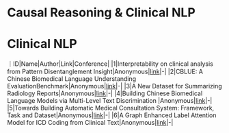 # Causal Reasoning & Clinical NLP

# Clinical NLP

｜ID|Name|Author|Link|Conference|
|1|Interpretability on clinical analysis from Pattern Disentanglement Insight|Anonymous|[link](https://openreview.net/forum?id=1mnGR8UW-7OO)|-|
|2|CBLUE: A Chinese Biomedical Language Understanding EvaluationBenchmark|Anonymous|[link](https://openreview.net/forum?id=ZHJ0kw4Ry77)|-|
|3|A New Dataset for Summarizing Radiology Reports|Anonymous|[link](https://openreview.net/forum?id=hVhvWq5onI)|-|
|4|Building Chinese Biomedical Language Models via Multi-Level Text Discrimination |Anonymous|[link](https://openreview.net/forum?id=avbPntXOwCW)|-|
|5|Towards Building Automatic Medical Consultation System: Framework, Task and Dataset|Anonymous|[link](https://openreview.net/forum?id=q9uLLvoLUWD)|-|
|6|A Graph Enhanced Label Attention Model for ICD Coding from Clinical Text|Anonymous|[link](https://openreview.net/forum?id=qlYYH9VLVbq)|-|
